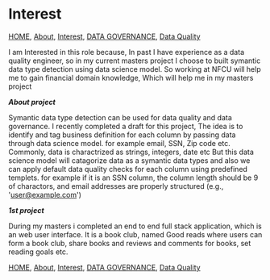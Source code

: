 # Interest

<!-- TOC -->
[HOME](https://github.com/bathai420/interview_data_quality/tree/main), 
[About](https://github.com/bathai420/interview_data_quality/blob/main/About/README.md),
[Interest](https://github.com/bathai420/interview_data_quality/blob/main/Interest/README.md), 
[DATA GOVERNANCE](https://github.com/bathai420/interview_data_quality/blob/main/DataGovernance/README.md),
[Data Quality](https://github.com/bathai420/interview_data_quality/blob/main/DataQuality/README.md)

I am Interested in this role because, In past I have experience as a data quality engineer, so in my current masters project I choose to built symantic data type detection using data science model. So working at NFCU will help me to gain financial domain knowledge, Which will help me in my masters project

**_About project_**

Symantic data type detection can be used for data quality and data governance. I recently completed a draft for this project, The idea is to identify and tag business definition for each column by passing data through data science model. for example email, SSN, Zip code etc. Commonly, data is charactrized as strings, integers, date etc But this data science model will catagorize data as a symantic data types and also we can apply default data quality checks for each column using predefined templets. for example if it is an SSN column, the column length should be 9 of charactors, and email addresses are properly structured (e.g., 'user@example.com')

**_1st project_**

During my masters i completed an end to end full stack application, which is an web user interface. It is a book club, named Good reads where users can form a book club, share books and reviews and comments for books, set reading goals etc.

[HOME](https://github.com/bathai420/interview_data_quality/tree/main), 
[About](https://github.com/bathai420/interview_data_quality/blob/main/About/README.md),
[Interest](https://github.com/bathai420/interview_data_quality/blob/main/Interest/README.md), 
[DATA GOVERNANCE](https://github.com/bathai420/interview_data_quality/blob/main/DataGovernance/README.md),
[Data Quality](https://github.com/bathai420/interview_data_quality/blob/main/DataQuality/README.md)